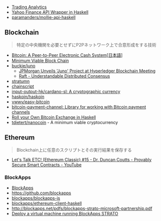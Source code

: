 * [Trading Analytics](http://logicalgraphs.blogspot.jp/p/trading-analytics.html)
* [Yahoo Finance API Wrapper in Haskell](http://functor.tokyo/blog/2016-07-10-yahoo-finance-api)
* [paramanders/mollie-api-haskell](https://github.com/paramanders/mollie-api-haskell)

## Blockchain
> 特定の中央機関を必要とせずにP2Pネットワーク上で合意形成をする技術

* [Bitcoin: A Peer-to-Peer Electronic Cash System](https://bitcoin.org/bitcoin.pdf)[[日本語](http://picks.coincheck.jp/entry/2014/09/15/190000)]
* [Minimum Viable Block Chain](https://www.igvita.com/2014/05/05/minimum-viable-block-chain/)
* [buckie/juno](https://github.com/buckie/juno)
  * [JPMorgan Unveils 'Juno' Project at Hyperledger Blockchain Meeting](http://www.coindesk.com/jpmorgan-juno-hyperledger-blockchain/)
  * [Raft - Understandable Distributed Consensus](http://thesecretlivesofdata.com/raft/)
* [stratumn](http://stratumn.com/)
* [chainscript](http://chainscript.io/)
* [input-output-hk/cardano-sl: A cryptographic currency](https://github.com/input-output-hk/cardano-sl)
* [haskoin/haskoin](https://github.com/haskoin/haskoin)
* [vwwv/easy-bitcoin](https://github.com/vwwv/easy-bitcoin)
* [bitcoin-payment-channel: Library for working with Bitcoin payment channels](https://hackage.haskell.org/package/bitcoin-payment-channel)
* [Roll your Own Bitcoin Exchange in Haskell](http://www.michaelburge.us/2017/08/31/roll-your-own-bitcoin-exchange.html)
* [tdietert/nanocoin](https://github.com/tdietert/nanocoin) - A minimum viable cryptocurrency

## Ethereum
> Blockchain上に任意のスクリプトとその実行結果を保存する

* [Let's Talk ETC! (Ethereum Classic) #15 - Dr. Duncan Coutts - Provably Secure Smart Contracts - YouTube](https://www.youtube.com/watch?v=XCtfrZitfg4&feature=youtu.be)

### BlockApps
* [BlockApps](http://blockapps.net/)
* <https://github.com/blockapps>
* [blockapps/blockapps-js](https://github.com/blockapps/blockapps-js)
* [blockapps/ethereum-client-haskell](https://github.com/blockapps/ethereum-client-haskell)
* <http://blockapps.net/pdfs/blockapps-strato-microsoft-partnership.pdf>
* [Deploy a virtual machine running BlockApps STRATO](https://azure.microsoft.com/en-us/documentation/templates/blockapps-strato/)
